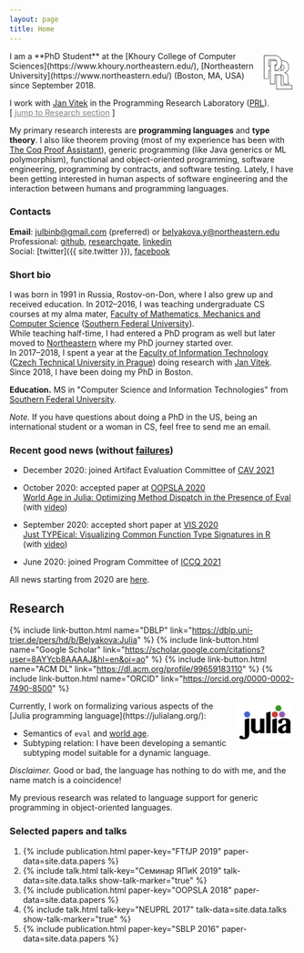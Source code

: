 ```yaml
---
layout: page
title: Home
---
```


<a href="http://prl.ccs.neu.edu" target="_blank">
  <img src="img/prl.png" alt="PRL"
    style="height: 60px; float: right; margin: 0.5em; vertical-align: middle; display: inline-block"/>
</a>
I am a **PhD Student**
at the [Khoury College of Computer Sciences](https://www.khoury.northeastern.edu/),
[Northeastern University](https://www.northeastern.edu/) (Boston, MA, USA)
since September 2018.

I work with [Jan Vitek]({{site.people.jan}})
in the Programming Research Laboratory ([PRL](http://prl.ccs.neu.edu)).  
[ <a href="#research" style="color:gray">jump to Research section</a> ]

My primary research interests are **programming languages** and **type theory**.
I also like theorem proving (most of my experience has been with
[The Coq Proof Assistant](https://coq.inria.fr/)),
generic programming (like Java generics or ML polymorphism),
functional and object-oriented programming,
software engineering, programming by contracts, and software testing.
Lately, I have been getting interested in human aspects of software
engineering and the interaction between humans and programming languages.

### Contacts

**Email**: [julbinb@gmail.com](mailto:julbinb@gmail.com) (preferred)
or [belyakova.y@northeastern.edu](mailto:belyakova.y@northeastern.edu)  
Professional: [github](http://github.com/julbinb/),
[researchgate](https://www.researchgate.net/profile/Julia_Belyakova),
[linkedin](https://www.linkedin.com/in/julbinb/)  
Social: [twitter]({{ site.twitter }}),
[facebook](https://www.facebook.com/julbinb)
<!--[skype](skype:juliet_belyakova)-->  
<!--Web-page in Russian:
[staff.mmcs.sfedu.ru](http://staff.mmcs.sfedu.ru/~juliet/index.html).-->

### Short bio

I was born in 1991 in Russia, Rostov-on-Don, where I also grew up
and received education.
In 2012–2016, I was teaching undergraduate CS courses at my alma mater,
[Faculty of Mathematics, Mechanics and Computer Science](http://mmcs.sfedu.ru/)
([Southern Federal University](http://sfedu.ru/international/)).  
While teaching half-time, I had entered a PhD program as well
but later moved to [Northeastern](https://www.northeastern.edu/)
where my PhD journey started over.  
In 2017–2018, I spent a year at the
[Faculty of Information Technology](https://www.fit.cvut.cz/en)
([Czech Technical University in Prague](https://www.cvut.cz/en)) doing research
with [Jan Vitek](http://janvitek.org/).  
Since 2018, I have been doing my PhD in Boston.

**Education.** MS in "Computer Science and Information Technologies"
from [Southern Federal University](http://sfedu.ru/international/).

*Note.* If you have questions about doing a PhD in the US,
being an international student or a woman in CS, feel free to send me an email.

### Recent good news (without [failures](failures))

* December 2020: joined Artifact Evaluation Committee of
  [CAV 2021](http://i-cav.org/2021)

* October 2020: accepted paper at
  [OOPSLA 2020](https://2020.splashcon.org/track/splash-2020-oopsla)  
  [World Age in Julia: Optimizing Method Dispatch in the Presence of Eval](http://127.0.0.1:4000/files/papers/oopsla2020_juliette-world-age.pdf)
  (with [video](https://www.youtube.com/watch?v=d6lTCnhdbqE))

* September 2020: accepted short paper at
  [VIS 2020](http://ieeevis.org/year/2020/welcome)  
  [Just TYPEical: Visualizing Common Function Type Signatures in R](http://127.0.0.1:4000/files/papers/vis2020-short_typeical-for-R.pdf)  
  (with [video](https://osf.io/u7mzd/))

* June 2020: joined Program Committee of [ICCQ 2021](https://www.iccq.ru/)

All news starting from 2020 are [here](news).

## <span id="research">Research</span>

{% include link-button.html name="DBLP" link="https://dblp.uni-trier.de/pers/hd/b/Belyakova:Julia" %}
{% include link-button.html name="Google Scholar" link="https://scholar.google.com/citations?user=8AYYcb8AAAAJ&hl=en&oi=ao" %}
{% include link-button.html name="ACM DL" link="https://dl.acm.org/profile/99659183110" %}
{% include link-button.html name="ORCID" link="https://orcid.org/0000-0002-7490-8500" %}

<a href="https://julialang.org/" target="_blank">
  <img src="img/julia-logo.svg" alt="Julia Lang"
    style="height: 60px; float: right; margin: 0.5em; vertical-align: middle; display: inline-block"/>
</a>
Currently, I work on formalizing various aspects of the
[Julia programming language](https://julialang.org/):

* Semantics of `eval` and [world age](https://docs.julialang.org/en/v1/manual/methods/#Redefining-Methods).
* Subtyping relation: I have been developing a semantic subtyping model
  suitable for a dynamic language.

_Disclaimer._ Good or bad, the language has nothing to do with me, and the name match is a coincidence!

My previous research was related to language support for generic programming
in object-oriented languages.

### Selected papers and talks

1. {% include publication.html paper-key="FTfJP 2019" paper-data=site.data.papers %}
1. {% include talk.html talk-key="Семинар ЯПиК 2019" talk-data=site.data.talks show-talk-marker="true" %}
1. {% include publication.html paper-key="OOPSLA 2018" paper-data=site.data.papers %}
1. {% include talk.html talk-key="NEUPRL 2017" talk-data=site.data.talks show-talk-marker="true" %}
1. {% include publication.html paper-key="SBLP 2016" paper-data=site.data.papers %}
